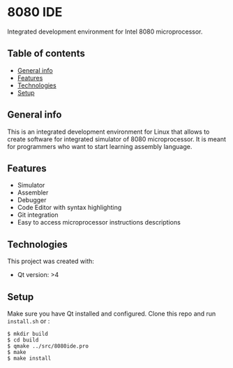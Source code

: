 # 8080 IDE
Integrated development environment for Intel 8080 microprocessor.

## Table of contents

* [General info](#general-info)
* [Features](#features)
* [Technologies](#technologies)
* [Setup](#setup)

## General info

This is an integrated development environment for Linux that allows to create software for integrated simulator of 8080 microprocessor. It is meant for programmers who want to start learning assembly language.

## Features

* Simulator
* Assembler
* Debugger
* Code Editor with syntax highlighting
* Git integration
* Easy to access microprocessor instructions descriptions

## Technologies

This project was created with:

* Qt version: >4

## Setup

Make sure you have Qt installed and configured. Clone this repo and run `install.sh` or :

```
$ mkdir build
$ cd build
$ qmake ../src/8080ide.pro
$ make
$ make install
```
